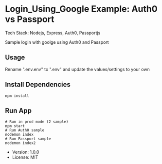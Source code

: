 # Login_Using_Google Example: Auth0 vs Passport

Tech Stack: Nodejs, Express, Auth0, Passportjs

Sample login with goolge using Auth0 and Passport

## Usage

Rename ".env.env" to ".env" and update the values/settings to your own

## Install Dependencies

```
npm install
```

## Run App

```
# Run in prod mode (2 sample)
npm start
# Run Auth0 sample
nodemon index
# Run Passport sample
nodemon index2
```

- Version: 1.0.0
- License: MIT
